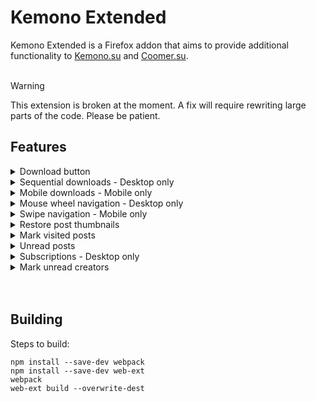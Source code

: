 <h1>Kemono Extended</h1>

Kemono Extended is a Firefox addon that aims to provide additional functionality to [Kemono.su](https://kemono.su) and [Coomer.su](https://coomer.su).<br><br>

> [!WARNING]
> This extension is broken at the moment. A fix will require rewriting large parts of the code. Please be patient.

<h2>Features</h2>

<details>
   <summary>
      Download button
   </summary>
   The addon adds a download button to every image in a post.<br>
   When clicked it downloads the image in the highest available quality.
</details>
<details>
   <summary>
      Sequential downloads - Desktop only
   </summary>
   Only one downloads is ever active at the same time. <br>
   Images are downloaded in the order that you clicked the download buttons.<br>
   Downloads are handled in the background so you can leave the site<br>
   and the downloads will continue in the background.
</details>
<details>
   <summary>
      Mobile downloads - Mobile only
   </summary>
   Because of restrictions downloads on mobile devices are not sequential.<br>
   Downloads also don't work in the background.<br>
   This means that you need to stay on the same page until you get the download popup.
</details>
<details>
   <summary>
      Mouse wheel navigation - Desktop only
   </summary>
   Tilt your mouse wheel to navigate across pages.
</details>
<details>
   <summary>
      Swipe navigation - Mobile only
   </summary>
   Swipe on the screen to navigate across pages.
</details>
<details>
   <summary>
      Restore post thumbnails
   </summary>
   When a post doesn't have a thumbnail, the addon tries to get an image or video thumbnail<br>
   from the post to set as the post thumbnail.<br>
   If the post doesn't contain images, the addon displays the post text.
</details>
<details>
   <summary>
      Mark visited posts
   </summary>
   When you open a post it gets marked as Read.
</details>
<details>
   <summary>
      Unread posts
   </summary>
   Adds a yellow border around new posts on user pages that you have visited previously.
</details>
<details>
   <summary>
      Subscriptions - Desktop only
   </summary>
   When you subscribe to a creator on their creator page, the addon periodically checks if they have new posts.<br>
   If the addon finds new posts, it notifies you with a notification.
</details>
<details>
   <summary>
      Mark unread creators
   </summary>
   Marks favorited artists on your favorites pages if they have new posts.
</details>
<br><br>


<h2>Building</h2>
  
Steps to build:<br>
```
npm install --save-dev webpack
npm install --save-dev web-ext
webpack
web-ext build --overwrite-dest
```
